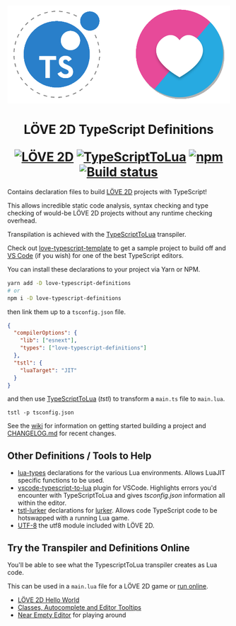 <div align="center">
    <img src="love-typescript-definitions.png?raw=true" alt="TypeScriptToLua + LÖVE 2D" width="512" />
    <h1>
        LÖVE 2D TypeScript Definitions
        <p></p>
        <a href="http://love2d.org/"><img alt="LÖVE 2D" src="https://img.shields.io/badge/L%C3%96VE-11.2-EA316E.svg?style=for-the-badge" /></a>
        <a href="https://github.com/TypescriptToLua/TypeScriptToLua"><img alt="TypeScriptToLua" src="https://img.shields.io/badge/TypeScriptToLua-0.24.0-blue.svg?style=for-the-badge" /></a>
        <a href="https://www.npmjs.com/package/love-typescript-definitions"><img alt="npm" src="https://img.shields.io/npm/v/love-typescript-definitions.svg?style=for-the-badge" /></a>
        <a href="https://travis-ci.org/hazzard993/love-typescript-definitions"><img alt="Build status" src="https://img.shields.io/travis/hazzard993/love-typescript-definitions/master.svg?style=for-the-badge" /></a>
    </h1>
</div>

Contains declaration files to build [LÖVE 2D](https://love2d.org/) projects with TypeScript!

This allows incredible static code analysis, syntax checking and type checking of would-be LÖVE 2D projects without any runtime checking overhead.

Transpilation is achieved with the [TypeScriptToLua](https://github.com/TypeScriptToLua/TypeScriptToLua) transpiler.

Check out [love-typescript-template](https://github.com/hazzard993/love-typescript-template) to get a sample project to build off and [VS Code](https://code.visualstudio.com) (if you wish) for one of the best TypeScript editors.

You can install these declarations to your project via Yarn or NPM.

```sh
yarn add -D love-typescript-definitions
# or
npm i -D love-typescript-definitions
```

then link them up to a `tsconfig.json` file.

```json
{
  "compilerOptions": {
    "lib": ["esnext"],
    "types": ["love-typescript-definitions"]
  },
  "tstl": {
    "luaTarget": "JIT"
  }
}
```

and then use [TypeScriptToLua](https://github.com/TypeScriptToLua/TypeScriptToLua) (_tstl_) to transform a `main.ts` file to `main.lua`.

```
tstl -p tsconfig.json
```

See the [wiki](https://github.com/hazzard993/love-typescript-definitions/wiki) for information on getting started building a project and [CHANGELOG.md](CHANGELOG.md) for recent changes.

## Other Definitions / Tools to Help

- [lua-types](https://github.com/ark120202/lua-types) declarations for the various Lua environments. Allows LuaJIT specific functions to be used.
- [vscode-typescript-to-lua](https://marketplace.visualstudio.com/items?itemName=ark120202.vscode-typescript-to-lua) plugin for VSCode. Highlights errors you'd encounter with TypeScriptToLua and gives _tsconfig.json_ information all within the editor.
- [tstl-lurker](https://github.com/hazzard993/tstl-lurker) declarations for [lurker](https://github.com/rxi/lurker). Allows code TypeScript code to be hotswapped with a running Lua game.
- [UTF-8](https://github.com/hazzard993/tstl-utf8) the utf8 module included with LÖVE 2D.

## Try the Transpiler and Definitions Online

You'll be able to see what the TypescriptToLua transpiler creates as Lua code.

This can be used in a `main.lua` file for a LÖVE 2D game or [run online](https://schellingb.github.io/LoveWebBuilder/run-code).

- [LÖVE 2D Hello World](https://bit.ly/2IlhMLo)
- [Classes, Autocomplete and Editor Tooltips](https://bit.ly/2Ik5bYZ)
- [Near Empty Editor](https://bit.ly/2XRAX4T) for playing around

